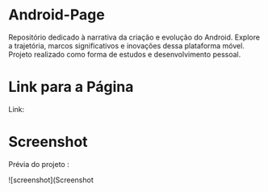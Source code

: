 # Android-Page
Repositório dedicado à narrativa da criação e evolução do Android. Explore a trajetória, marcos significativos e inovações dessa plataforma móvel. Projeto realizado como forma de estudos e desenvolvimento pessoal.

# Link para a Página

Link: 

# Screenshot
Prévia do projeto :

![screenshot](Screenshot
